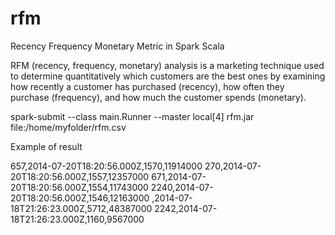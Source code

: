 # rfm
Recency Frequency Monetary Metric in Spark Scala

RFM (recency, frequency, monetary) analysis is a marketing technique used to determine quantitatively which customers are the best ones by examining how recently a customer has purchased (recency), how often they purchase (frequency), and how much the customer spends (monetary).



spark-submit --class main.Runner --master local[4] rfm.jar file:/home/myfolder/rfm.csv

Example of result

657,2014-07-20T18:20:56.000Z,1570,11914000
270,2014-07-20T18:20:56.000Z,1557,12357000
671,2014-07-20T18:20:56.000Z,1554,11743000
2240,2014-07-20T18:20:56.000Z,1546,12163000
 ,2014-07-18T21:26:23.000Z,5712,48387000
2242,2014-07-18T21:26:23.000Z,1160,9567000
